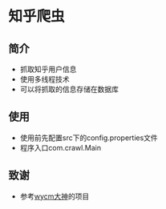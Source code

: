 # 知乎爬虫 #
## 简介 ##
- 抓取知乎用户信息
- 使用多线程技术
- 可以将抓取的信息存储在数据库
## 使用 ##
- 使用前先配置src下的config.properties文件
- 程序入口com.crawl.Main
## 致谢 ##
- 参考[wycm大神](https://github.com/wycm)的项目